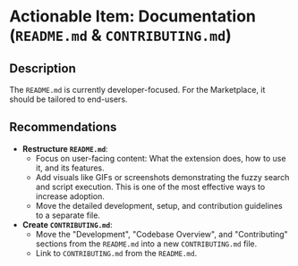 # Actionable Item: Documentation (`README.md` & `CONTRIBUTING.md`)

## Description

The `README.md` is currently developer-focused. For the Marketplace, it should be tailored to end-users.

## Recommendations

*   **Restructure `README.md`**:
    *   Focus on user-facing content: What the extension does, how to use it, and its features.
    *   Add visuals like GIFs or screenshots demonstrating the fuzzy search and script execution. This is one of the most effective ways to increase adoption.
    *   Move the detailed development, setup, and contribution guidelines to a separate file.
*   **Create `CONTRIBUTING.md`**:
    *   Move the "Development", "Codebase Overview", and "Contributing" sections from the `README.md` into a new `CONTRIBUTING.md` file.
    *   Link to `CONTRIBUTING.md` from the `README.md`.